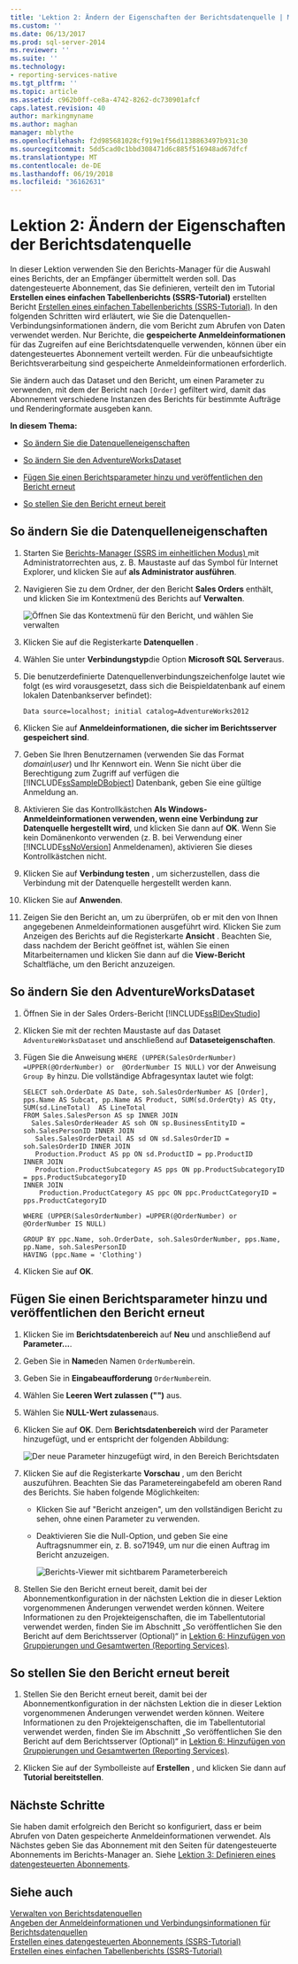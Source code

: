 ```yaml
---
title: 'Lektion 2: Ändern der Eigenschaften der Berichtsdatenquelle | Microsoft-Dokumentation'
ms.custom: ''
ms.date: 06/13/2017
ms.prod: sql-server-2014
ms.reviewer: ''
ms.suite: ''
ms.technology:
- reporting-services-native
ms.tgt_pltfrm: ''
ms.topic: article
ms.assetid: c962b0ff-ce8a-4742-8262-dc730901afcf
caps.latest.revision: 40
author: markingmyname
ms.author: maghan
manager: mblythe
ms.openlocfilehash: f2d985681028cf919e1f56d1138863497b931c30
ms.sourcegitcommit: 5dd5cad0c1bbd308471d6c885f516948ad67dfcf
ms.translationtype: MT
ms.contentlocale: de-DE
ms.lasthandoff: 06/19/2018
ms.locfileid: "36162631"
---
```

# <a name="lesson-2-modifying-the-report-data-source-properties"></a>Lektion 2: Ändern der Eigenschaften der Berichtsdatenquelle
  In dieser Lektion verwenden Sie den Berichts-Manager für die Auswahl eines Berichts, der an Empfänger übermittelt werden soll. Das datengesteuerte Abonnement, das Sie definieren, verteilt den im Tutorial **Erstellen eines einfachen Tabellenberichts &#40;SSRS-Tutorial&#41;** erstellten Bericht [Erstellen eines einfachen Tabellenberichts &#40;SSRS-Tutorial&#41;](../reporting-services/create-a-basic-table-report-ssrs-tutorial.md). In den folgenden Schritten wird erläutert, wie Sie die Datenquellen-Verbindungsinformationen ändern, die vom Bericht zum Abrufen von Daten verwendet werden. Nur Berichte, die **gespeicherte Anmeldeinformationen** für das Zugreifen auf eine Berichtsdatenquelle verwenden, können über ein datengesteuertes Abonnement verteilt werden. Für die unbeaufsichtigte Berichtsverarbeitung sind gespeicherte Anmeldeinformationen erforderlich.  
  
 Sie ändern auch das Dataset und den Bericht, um einen Parameter zu verwenden, mit dem der Bericht nach `[Order]` gefiltert wird, damit das Abonnement verschiedene Instanzen des Berichts für bestimmte Aufträge und Renderingformate ausgeben kann.  
  
 **In diesem Thema:**  
  
-   [So ändern Sie die Datenquelleneigenschaften](#bkmk_modify_datasource)  
  
-   [So ändern Sie den AdventureWorksDataset](#bkmk_modify_dataset)  
  
-   [Fügen Sie einen Berichtsparameter hinzu und veröffentlichen den Bericht erneut](#bkmk_add_reportparameter)  
  
-   [So stellen Sie den Bericht erneut bereit](#bkmk_redeploy)  
  
##  <a name="bkmk_modify_datasource"></a> So ändern Sie die Datenquelleneigenschaften  
  
1.  Starten Sie [Berichts-Manager &#40;SSRS im einheitlichen Modus&#41; ](../../2014/reporting-services/report-manager-ssrs-native-mode.md) mit Administratorrechten aus, z. B. Maustaste auf das Symbol für Internet Explorer, und klicken Sie auf **als Administrator ausführen**.  
  
2.  Navigieren Sie zu dem Ordner, der den Bericht **Sales Orders** enthält, und klicken Sie im Kontextmenü des Berichts auf **Verwalten**.  
  
     ![Öffnen Sie das Kontextmenü für den Bericht, und wählen Sie verwalten](../../2014/tutorials/media/ssrs-tutorial-datadriven-manage-report.gif "öffnen Sie das Kontextmenü für den Bericht, und wählen Sie verwalten")  
  
3.  Klicken Sie auf die Registerkarte **Datenquellen** .  
  
4.  Wählen Sie unter **Verbindungstyp**die Option **Microsoft SQL Server**aus.  
  
5.  Die benutzerdefinierte Datenquellenverbindungszeichenfolge lautet wie folgt (es wird vorausgesetzt, dass sich die Beispieldatenbank auf einem lokalen Datenbankserver befindet):  
  
    ```  
    Data source=localhost; initial catalog=AdventureWorks2012  
    ```  
  
6.  Klicken Sie auf **Anmeldeinformationen, die sicher im Berichtsserver gespeichert sind**.  
  
7.  Geben Sie Ihren Benutzernamen (verwenden Sie das Format *domain\user*) und Ihr Kennwort ein. Wenn Sie nicht über die Berechtigung zum Zugriff auf verfügen die [!INCLUDE[ssSampleDBobject](../includes/sssampledbobject-md.md)] Datenbank, geben Sie eine gültige Anmeldung an.  
  
8.  Aktivieren Sie das Kontrollkästchen **Als Windows-Anmeldeinformationen verwenden, wenn eine Verbindung zur Datenquelle hergestellt wird**, und klicken Sie dann auf **OK**. Wenn Sie kein Domänenkonto verwenden (z. B. bei Verwendung einer [!INCLUDE[ssNoVersion](../includes/ssnoversion-md.md)] Anmeldenamen), aktivieren Sie dieses Kontrollkästchen nicht.  
  
9. Klicken Sie auf **Verbindung testen** , um sicherzustellen, dass die Verbindung mit der Datenquelle hergestellt werden kann.  
  
10. Klicken Sie auf **Anwenden**.  
  
11. Zeigen Sie den Bericht an, um zu überprüfen, ob er mit den von Ihnen angegebenen Anmeldeinformationen ausgeführt wird. Klicken Sie zum Anzeigen des Berichts auf die Registerkarte **Ansicht** . Beachten Sie, dass nachdem der Bericht geöffnet ist, wählen Sie einen Mitarbeiternamen und klicken Sie dann auf die **View-Bericht** Schaltfläche, um den Bericht anzuzeigen.  
  
##  <a name="bkmk_modify_dataset"></a> So ändern Sie den AdventureWorksDataset  
  
1.  Öffnen Sie in der Sales Orders-Bericht [!INCLUDE[ssBIDevStudio](../includes/ssbidevstudio-md.md)]  
  
2.  Klicken Sie mit der rechten Maustaste auf das Dataset `AdventureWorksDataset` und anschließend auf **Dataseteigenschaften**.  
  
3.  Fügen Sie die Anweisung `WHERE (UPPER(SalesOrderNumber) =UPPER(@OrderNumber) or  @OrderNumber IS NULL)` vor der Anweisung `Group By` hinzu. Die vollständige Abfragesyntax lautet wie folgt:  
  
    ```  
    SELECT soh.OrderDate AS Date, soh.SalesOrderNumber AS [Order], pps.Name AS Subcat, pp.Name AS Product, SUM(sd.OrderQty) AS Qty, SUM(sd.LineTotal)  AS LineTotal  
    FROM Sales.SalesPerson AS sp INNER JOIN  
      Sales.SalesOrderHeader AS soh ON sp.BusinessEntityID = soh.SalesPersonID INNER JOIN  
       Sales.SalesOrderDetail AS sd ON sd.SalesOrderID = soh.SalesOrderID INNER JOIN  
       Production.Product AS pp ON sd.ProductID = pp.ProductID  
    INNER JOIN  
       Production.ProductSubcategory AS pps ON pp.ProductSubcategoryID = pps.ProductSubcategoryID   
    INNER JOIN  
        Production.ProductCategory AS ppc ON ppc.ProductCategoryID = pps.ProductCategoryID  
  
    WHERE (UPPER(SalesOrderNumber) =UPPER(@OrderNumber) or  @OrderNumber IS NULL)  
  
    GROUP BY ppc.Name, soh.OrderDate, soh.SalesOrderNumber, pps.Name, pp.Name, soh.SalesPersonID  
    HAVING (ppc.Name = 'Clothing')  
    ```  
  
4.  Klicken Sie auf **OK**.  
  
##  <a name="bkmk_add_reportparameter"></a> Fügen Sie einen Berichtsparameter hinzu und veröffentlichen den Bericht erneut  
  
1.  Klicken Sie im **Berichtsdatenbereich** auf **Neu** und anschließend auf **Parameter...**.  
  
2.  Geben Sie in **Name**den Namen `OrderNumber`ein.  
  
3.  Geben Sie in **Eingabeaufforderung** `OrderNumber`ein.  
  
4.  Wählen Sie **Leeren Wert zulassen ("")** aus.  
  
5.  Wählen Sie **NULL-Wert zulassen**aus.  
  
6.  Klicken Sie auf **OK**. Dem **Berichtsdatenbereich** wird der Parameter hinzugefügt, und er entspricht der folgenden Abbildung:  
  
     ![Der neue Parameter hinzugefügt wird, in den Bereich Berichtsdaten](../../2014/tutorials/media/ssrs-tutorial-datadriven-parameter.gif "berichtsdatenbereich wird der neue Parameter hinzugefügt")  
  
7.  Klicken Sie auf die Registerkarte **Vorschau** , um den Bericht auszuführen. Beachten Sie das Parametereingabefeld am oberen Rand des Berichts. Sie haben folgende Möglichkeiten:  
  
    -   Klicken Sie auf "Bericht anzeigen", um den vollständigen Bericht zu sehen, ohne einen Parameter zu verwenden.  
  
    -   Deaktivieren Sie die Null-Option, und geben Sie eine Auftragsnummer ein, z. B. so71949, um nur die einen Auftrag im Bericht anzuzeigen.  
  
         ![Berichts-Viewer mit sichtbarem Parameterbereich](../../2014/tutorials/media/ssrs-tutorial-datadriven-reportviewer-parameter.gif "Berichts-Viewer mit sichtbarem Parameterbereich")  
  
8.  Stellen Sie den Bericht erneut bereit, damit bei der Abonnementkonfiguration in der nächsten Lektion die in dieser Lektion vorgenommenen Änderungen verwendet werden können. Weitere Informationen zu den Projekteigenschaften, die im Tabellentutorial verwendet werden, finden Sie im Abschnitt „So veröffentlichen Sie den Bericht auf dem Berichtsserver (Optional)“ in [Lektion 6: Hinzufügen von Gruppierungen und Gesamtwerten (Reporting Services)](../reporting-services/lesson-6-adding-grouping-and-totals-reporting-services.md).  
  
##  <a name="bkmk_redeploy"></a> So stellen Sie den Bericht erneut bereit  
  
1.  Stellen Sie den Bericht erneut bereit, damit bei der Abonnementkonfiguration in der nächsten Lektion die in dieser Lektion vorgenommenen Änderungen verwendet werden können. Weitere Informationen zu den Projekteigenschaften, die im Tabellentutorial verwendet werden, finden Sie im Abschnitt „So veröffentlichen Sie den Bericht auf dem Berichtsserver (Optional)“ in [Lektion 6: Hinzufügen von Gruppierungen und Gesamtwerten (Reporting Services)](../reporting-services/lesson-6-adding-grouping-and-totals-reporting-services.md).  
  
2.  Klicken Sie auf der Symbolleiste auf **Erstellen** , und klicken Sie dann auf **Tutorial bereitstellen**.  
  
## <a name="next-steps"></a>Nächste Schritte  
 Sie haben damit erfolgreich den Bericht so konfiguriert, dass er beim Abrufen von Daten gespeicherte Anmeldeinformationen verwendet. Als Nächstes geben Sie das Abonnement mit den Seiten für datengesteuerte Abonnements im Berichts-Manager an. Siehe [Lektion 3: Definieren eines datengesteuerten Abonnements](../reporting-services/lesson-3-defining-a-data-driven-subscription.md).  
  
## <a name="see-also"></a>Siehe auch  
 [Verwalten von Berichtsdatenquellen](report-data/manage-report-data-sources.md)   
 [Angeben der Anmeldeinformationen und Verbindungsinformationen für Berichtsdatenquellen](report-data/specify-credential-and-connection-information-for-report-data-sources.md)   
 [Erstellen eines datengesteuerten Abonnements &#40;SSRS-Tutorial&#41;](../reporting-services/create-a-data-driven-subscription-ssrs-tutorial.md)   
 [Erstellen eines einfachen Tabellenberichts &#40;SSRS-Tutorial&#41;](../reporting-services/create-a-basic-table-report-ssrs-tutorial.md)  
  
  